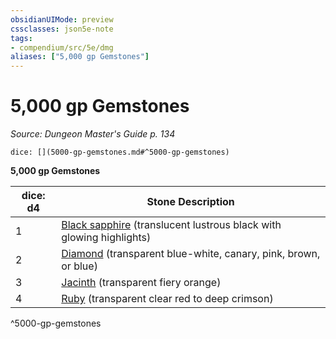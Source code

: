 ```yaml
---
obsidianUIMode: preview
cssclasses: json5e-note
tags:
- compendium/src/5e/dmg
aliases: ["5,000 gp Gemstones"]
---
```

# 5,000 gp Gemstones
*Source: Dungeon Master's Guide p. 134* 

`dice: [](5000-gp-gemstones.md#^5000-gp-gemstones)`

**5,000 gp Gemstones**

| dice: d4 | Stone Description |
|----------|-------------------|
| 1 | [Black sapphire](/compendium/items/black-sapphire.md) (translucent lustrous black with glowing highlights) |
| 2 | [Diamond](/compendium/items/diamond.md) (transparent blue-white, canary, pink, brown, or blue) |
| 3 | [Jacinth](/compendium/items/jacinth.md) (transparent fiery orange) |
| 4 | [Ruby](/compendium/items/ruby.md) (transparent clear red to deep crimson) |
^5000-gp-gemstones